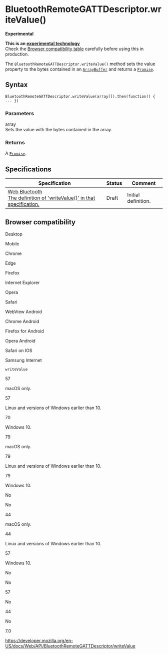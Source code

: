 # BluetoothRemoteGATTDescriptor.writeValue()

**Experimental**

**This is an [experimental technology](https://developer.mozilla.org/en-US/docs/MDN/Guidelines/Conventions_definitions#experimental)**  
Check the [Browser compatibility table](#browser_compatibility) carefully before using this in production.

The `BluetoothRemoteGATTDescriptor.writeValue()` method sets the value property to the bytes contained in an [`ArrayBuffer`](https://developer.mozilla.org/en-US/docs/Web/JavaScript/Reference/Global_Objects/ArrayBuffer) and returns a [`Promise`](https://developer.mozilla.org/en-US/docs/Web/JavaScript/Reference/Global_Objects/Promise).

## Syntax

    BluetoothRemoteGATTDescriptor.writeValue(array[]).then(function() { ... })

### Parameters

array  
Sets the value with the bytes contained in the array.

### Returns

A [`Promise`](https://developer.mozilla.org/en-US/docs/Web/JavaScript/Reference/Global_Objects/Promise).

## Specifications

<table><thead><tr class="header"><th>Specification</th><th>Status</th><th>Comment</th></tr></thead><tbody><tr class="odd"><td><a href="https://webbluetoothcg.github.io/web-bluetooth/#dom-bluetoothremotegattdescriptor-writevalue">Web Bluetooth<br />
<span class="small">The definition of 'writeValue()' in that specification.</span></a></td><td><span class="spec-draft">Draft</span></td><td>Initial definition.</td></tr></tbody></table>

## Browser compatibility

Desktop

Mobile

Chrome

Edge

Firefox

Internet Explorer

Opera

Safari

WebView Android

Chrome Android

Firefox for Android

Opera Android

Safari on IOS

Samsung Internet

`writeValue`

57

macOS only.

57

Linux and versions of Windows earlier than 10.

70

Windows 10.

79

macOS only.

79

Linux and versions of Windows earlier than 10.

79

Windows 10.

No

No

44

macOS only.

44

Linux and versions of Windows earlier than 10.

57

Windows 10.

No

No

57

No

44

No

7.0

<a href="https://developer.mozilla.org/en-US/docs/Web/API/BluetoothRemoteGATTDescriptor/writeValue" class="_attribution-link">https://developer.mozilla.org/en-US/docs/Web/API/BluetoothRemoteGATTDescriptor/writeValue</a>
